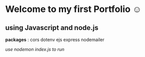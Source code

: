 # Welcome to my first Portfolio ☺️
## using Javascript and node.js

**packages** : 
cors
dotenv
ejs
express
nodemailer

*use nodemon index.js to run*


